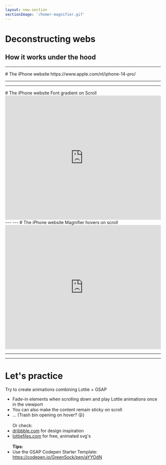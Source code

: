 ```yaml
---
layout: new-section
sectionImage: '/homer-magnifier.gif'
---
```


# Deconstructing webs
How it works under the hood
---
---

<MarkerDeconstructing />
# The iPhone website
https://www.apple.com/nl/iphone-14-pro/

<!--
- iPhone with O becoming notch
- Chipset:

- 1 static image without the chip that gets disabled when the chipset is placed in the position where the video should start
	- 1 static chipset image having some bright effect on scroll (this is made by overlapping another video but could perfectly be done with a CSS layer with a moving white gradient and CSS Masking: https://www.w3schools.com/css/css3_masking.asp)
	- 1 video with the chipset already placed in it, the static image gets disabled and this starts playing right away when the scroll hits a certain point
-->
---
---
<MarkerDeconstructing />
# The iPhone website
Font gradient on Scroll

<iframe height="400" style="width: 100%;" scrolling="no" title="Font gradient scroll" src="https://codepen.io/marioesuc/embed/abaBxVj?default-tab=result&editable=true" frameborder="no" loading="lazy" allowtransparency="true" allowfullscreen="true">
  See the Pen <a href="https://codepen.io/marioesuc/pen/abaBxVj">
  Font gradient scroll</a> by Mario (<a href="https://codepen.io/marioesuc">@marioesuc</a>)
  on <a href="https://codepen.io">CodePen</a>.
</iframe>
---
---
<MarkerDeconstructing />
# The iPhone website
Magnifier hovers on scroll

<iframe height="400" style="width: 100%;" scrolling="no" title="Magnify image on scroll" src="https://codepen.io/marioesuc/embed/dyqNmVz?default-tab=result&editable=true" frameborder="no" loading="lazy" allowtransparency="true" allowfullscreen="true">
  See the Pen <a href="https://codepen.io/marioesuc/pen/dyqNmVz">
  Magnify image on scroll</a> by Mario (<a href="https://codepen.io/marioesuc">@marioesuc</a>)
  on <a href="https://codepen.io">CodePen</a>.
</iframe>

---
---

# Let's practice

Try to create animations combining Lottie + GSAP

- Fade-in elements when scrolling down and play Lottie animations once in the viewport
- You can also make the content remain sticky on scroll
- ... (Trash bin opening on hover? 😜)
<br/><br/>
Or check:
- [dribbble.com](https://dribbble.com) for design inspiration
- [lottiefiles.com](https://lottiefiles.com) for free, animated svg's
<br/><br/>
<b>Tips:</b>
- Use the GSAP Codepen Starter Template: https://codepen.io/GreenSock/pen/aYYOdN